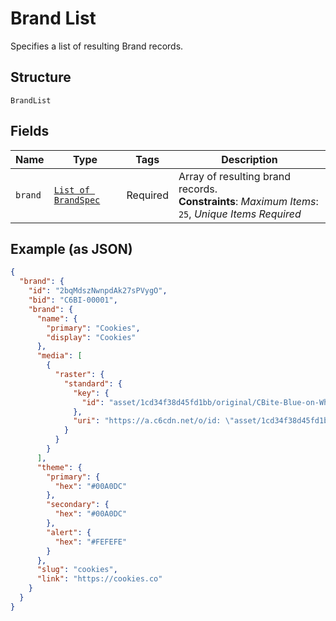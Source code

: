 
# Brand List

Specifies a list of resulting Brand records.

## Structure

`BrandList`

## Fields

| Name | Type | Tags | Description |
|  --- | --- | --- | --- |
| `brand` | [`List of BrandSpec`](/doc/models/brand-spec.md) | Required | Array of resulting brand records.<br>**Constraints**: *Maximum Items*: `25`, *Unique Items Required* |

## Example (as JSON)

```json
{
  "brand": {
    "id": "2bqMdszNwnpdAk27sPVygO",
    "bid": "C6BI-00001",
    "brand": {
      "name": {
        "primary": "Cookies",
        "display": "Cookies"
      },
      "media": [
        {
          "raster": {
            "standard": {
              "key": {
                "id": "asset/1cd34f38d45fd1bb/original/CBite-Blue-on-White-No-Padding"
              },
              "uri": "https://a.c6cdn.net/o/id: \"asset/1cd34f38d45fd1bb/original/CBite-Blue-on-White-No-Padding\"\n"
            }
          }
        }
      ],
      "theme": {
        "primary": {
          "hex": "#00A0DC"
        },
        "secondary": {
          "hex": "#00A0DC"
        },
        "alert": {
          "hex": "#FEFEFE"
        }
      },
      "slug": "cookies",
      "link": "https://cookies.co"
    }
  }
}
```

